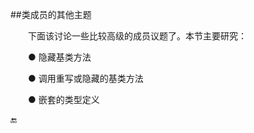 ##类成员的其他主题

&emsp;&emsp;下面该讨论一些比较高级的成员议题了。本节主要研究：

&emsp;&emsp;● 隐藏基类方法

&emsp;&emsp;● 调用重写或隐藏的基类方法

&emsp;&emsp;● 嵌套的类型定义

🔚